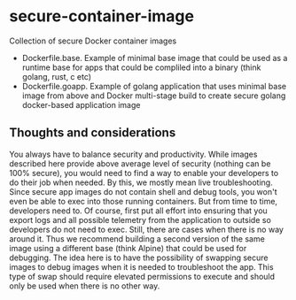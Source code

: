 # secure-container-image
Collection of secure Docker container images

- Dockerfile.base. Example of minimal base image that could be used as a runtime base for apps that could be compliled into a binary (think golang, rust, c etc)
- Dockerfile.goapp. Example of golang application that uses minimal base image from above and Docker multi-stage build to create secure golang docker-based application image


## Thoughts and considerations
You always have to balance security and productivity. While images described here provide above average level of security (nothing can be 100% secure), you would need to find a way to enable your developers to do their job when needed. By this, we mostly mean live troubleshooting. Since secure app images do not contain shell and debug tools, you won't even be able to exec into those running containers. But from time to time, developers need to. Of course, first put all effort into ensuring that you export logs and all possible telemetry from the application to outside so developers do not need to exec. Still, there are cases when there is no way around it. Thus we recommend building a second version of the same image using a different base (think Alpine) that could be used for debugging. The idea here is to have the possibility of swapping secure images to debug images when it is needed to troubleshoot the app. This type of swap should require elevated permissions to execute and should only be used when there is no other way.
